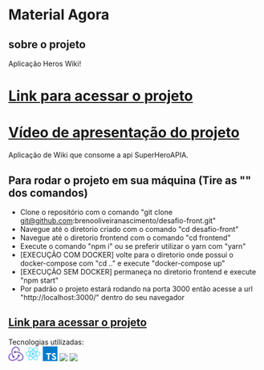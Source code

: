# Material Agora

## sobre o projeto
Aplicação Heros Wiki!

# [Link para acessar o projeto](https://desafio-front-mu.vercel.app/)
# [Vídeo de apresentação do projeto](https://youtu.be/cNHyJ21mTqI)

Aplicação de Wiki que consome a api SuperHeroAPIA.

## Para rodar o projeto em sua máquina (Tire as "" dos comandos)
- Clone o repositório com o comando "git clone git@github.com:brenooliveiranascimento/desafio-front.git"
- Navegue até o diretorio criado com o comando "cd desafio-front"
- Navegue até o diretorio frontend com o comando "cd frontend"
- Execute o comando "npm i" ou se preferir utilizar o yarn com "yarn"
- [EXECUÇÃO COM DOCKER] volte para o diretorio onde possui o docker-compose com "cd .." e execute "docker-compose up"
- [EXECUÇÃO SEM DOCKER] permaneça no diretorio frontend e execute "npm start"
- Por padrão o projeto estará rodando na porta 3000 então acesse a url "http://localhost:3000/" dentro do seu navegador

## [Link para acessar o projeto](https://desafio-front-mu.vercel.app/)


Tecnologias utilizadas:<br/>
<a href="https://www.javascript.com/"><img src="https://raw.githubusercontent.com/devicons/devicon/master/icons/redux/redux-original.svg" width=30 height=30></a>
<a href="https://www.javascript.com/"><img src="https://raw.githubusercontent.com/devicons/devicon/master/icons/react/react-original.svg" width=30 height=30></a>
<a href="https://www.reactnative.com/"><img src="https://raw.githubusercontent.com/devicons/devicon/master/icons/typescript/typescript-plain.svg" height=30 width=30></a>
<img src="https://img.shields.io/badge/html5%20-%23E34F26.svg?&style=for-the-badge&logo=html5&logoColor=white"/>
<img src="https://img.shields.io/badge/css3%20-%231572B6.svg?&style=for-the-badge&logo=css3&logoColor=white"/>
  
